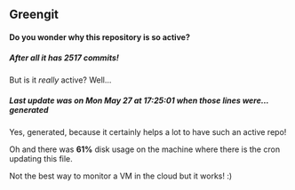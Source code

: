 ## Greengit

#### Do you wonder why this repository is so active?

##### After all it has 2517 commits!

But is it *really* active? Well...

##### Last update was on Mon May 27 at 17:25:01 when those lines were... generated

Yes, generated, because it certainly helps a lot to have such an active repo!

Oh and there was **61%** disk usage on the machine
where there is the cron updating this file.

Not the best way to monitor a VM in the cloud but it works! :)
